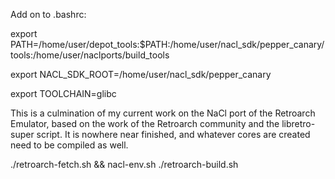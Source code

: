 Add on to .bashrc:


export PATH=/home/user/depot_tools:$PATH:/home/user/nacl_sdk/pepper_canary/tools:/home/user/naclports/build_tools

export NACL_SDK_ROOT=/home/user/nacl_sdk/pepper_canary

export TOOLCHAIN=glibc

This is a culmination of my current work on the NaCl port of the Retroarch Emulator, based on the work of the Retroarch community and the libretro-super script. It is nowhere near finished, and whatever cores are created need to be compiled as well. 

./retroarch-fetch.sh && nacl-env.sh ./retroarch-build.sh